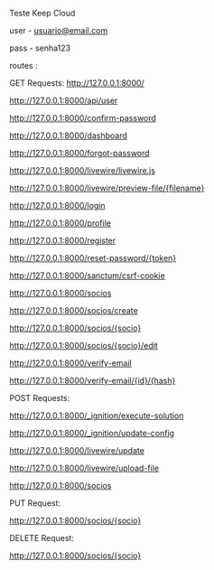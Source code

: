 Teste Keep Cloud

user - usuario@email.com

pass - senha123

routes : 

 GET Requests:
http://127.0.0.1:8000/

http://127.0.0.1:8000/api/user

http://127.0.0.1:8000/confirm-password

http://127.0.0.1:8000/dashboard

http://127.0.0.1:8000/forgot-password

http://127.0.0.1:8000/livewire/livewire.js

http://127.0.0.1:8000/livewire/preview-file/{filename}

http://127.0.0.1:8000/login

http://127.0.0.1:8000/profile

http://127.0.0.1:8000/register

http://127.0.0.1:8000/reset-password/{token}

http://127.0.0.1:8000/sanctum/csrf-cookie

http://127.0.0.1:8000/socios

http://127.0.0.1:8000/socios/create

http://127.0.0.1:8000/socios/{socio}

http://127.0.0.1:8000/socios/{socio}/edit

http://127.0.0.1:8000/verify-email

http://127.0.0.1:8000/verify-email/{id}/{hash}

POST Requests:

http://127.0.0.1:8000/_ignition/execute-solution

http://127.0.0.1:8000/_ignition/update-config

http://127.0.0.1:8000/livewire/update

http://127.0.0.1:8000/livewire/upload-file

http://127.0.0.1:8000/socios

PUT Request:

http://127.0.0.1:8000/socios/{socio}

DELETE Request:

http://127.0.0.1:8000/socios/{socio}


